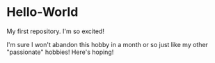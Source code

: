 # Hello-World
My first repository. I'm so excited!

I'm sure I won't abandon this hobby in a month or so just like my other "passionate" hobbies! Here's hoping!
